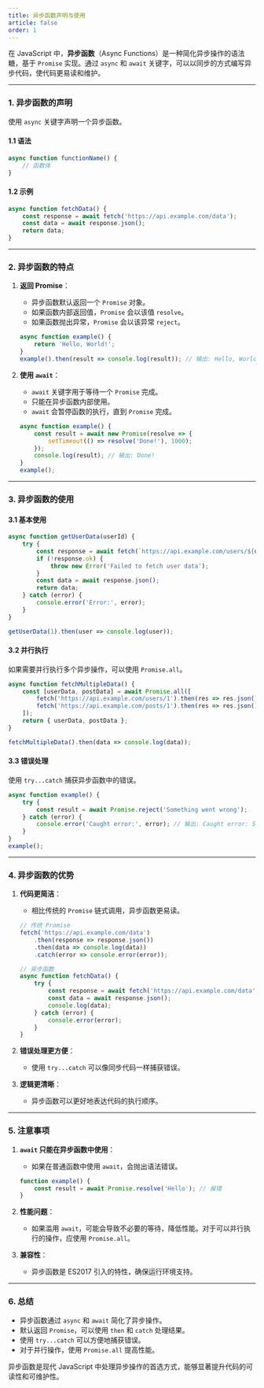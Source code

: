 ```yaml
---
title: 异步函数声明与使用
article: false
order: 1
---
```

在 JavaScript 中，**异步函数**（Async Functions）是一种简化异步操作的语法糖，基于 `Promise` 实现。通过 `async` 和 `await` 关键字，可以以同步的方式编写异步代码，使代码更易读和维护。

---

### **1. 异步函数的声明**
使用 `async` 关键字声明一个异步函数。

#### **1.1 语法**
```javascript
async function functionName() {
    // 函数体
}
```

#### **1.2 示例**
```javascript
async function fetchData() {
    const response = await fetch('https://api.example.com/data');
    const data = await response.json();
    return data;
}
```

---

### **2. 异步函数的特点**
1. **返回 Promise**：
   - 异步函数默认返回一个 `Promise` 对象。
   - 如果函数内部返回值，`Promise` 会以该值 `resolve`。
   - 如果函数抛出异常，`Promise` 会以该异常 `reject`。

   ```javascript
   async function example() {
       return 'Hello, World!';
   }
   example().then(result => console.log(result)); // 输出: Hello, World!
   ```

2. **使用 `await`**：
   - `await` 关键字用于等待一个 `Promise` 完成。
   - 只能在异步函数内部使用。
   - `await` 会暂停函数的执行，直到 `Promise` 完成。

   ```javascript
   async function example() {
       const result = await new Promise(resolve => {
           setTimeout(() => resolve('Done!'), 1000);
       });
       console.log(result); // 输出: Done!
   }
   example();
   ```

---

### **3. 异步函数的使用**

#### **3.1 基本使用**
```javascript
async function getUserData(userId) {
    try {
        const response = await fetch(`https://api.example.com/users/${userId}`);
        if (!response.ok) {
            throw new Error('Failed to fetch user data');
        }
        const data = await response.json();
        return data;
    } catch (error) {
        console.error('Error:', error);
    }
}

getUserData(1).then(user => console.log(user));
```

#### **3.2 并行执行**
如果需要并行执行多个异步操作，可以使用 `Promise.all`。

```javascript
async function fetchMultipleData() {
    const [userData, postData] = await Promise.all([
        fetch('https://api.example.com/users/1').then(res => res.json()),
        fetch('https://api.example.com/posts/1').then(res => res.json())
    ]);
    return { userData, postData };
}

fetchMultipleData().then(data => console.log(data));
```

#### **3.3 错误处理**
使用 `try...catch` 捕获异步函数中的错误。

```javascript
async function example() {
    try {
        const result = await Promise.reject('Something went wrong');
    } catch (error) {
        console.error('Caught error:', error); // 输出: Caught error: Something went wrong
    }
}
example();
```

---

### **4. 异步函数的优势**
1. **代码更简洁**：
   - 相比传统的 `Promise` 链式调用，异步函数更易读。

   ```javascript
   // 传统 Promise
   fetch('https://api.example.com/data')
       .then(response => response.json())
       .then(data => console.log(data))
       .catch(error => console.error(error));
   
   // 异步函数
   async function fetchData() {
       try {
           const response = await fetch('https://api.example.com/data');
           const data = await response.json();
           console.log(data);
       } catch (error) {
           console.error(error);
       }
   }
   ```

2. **错误处理更方便**：
   - 使用 `try...catch` 可以像同步代码一样捕获错误。

3. **逻辑更清晰**：
   - 异步函数可以更好地表达代码的执行顺序。

---

### **5. 注意事项**
1. **`await` 只能在异步函数中使用**：
   - 如果在普通函数中使用 `await`，会抛出语法错误。

   ```javascript
   function example() {
       const result = await Promise.resolve('Hello'); // 报错
   }
   ```

2. **性能问题**：
   - 如果滥用 `await`，可能会导致不必要的等待，降低性能。对于可以并行执行的操作，应使用 `Promise.all`。

3. **兼容性**：
   - 异步函数是 ES2017 引入的特性，确保运行环境支持。

---

### **6. 总结**
- 异步函数通过 `async` 和 `await` 简化了异步操作。
- 默认返回 `Promise`，可以使用 `then` 和 `catch` 处理结果。
- 使用 `try...catch` 可以方便地捕获错误。
- 对于并行操作，使用 `Promise.all` 提高性能。

异步函数是现代 JavaScript 中处理异步操作的首选方式，能够显著提升代码的可读性和可维护性。
